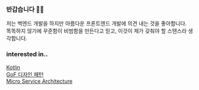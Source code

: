 ### 반갑습니다 👋🏻
저는 백엔드 개발을 하지만 아름다운 프론트엔드 개발에 의견 내는 것을 좋아합니다.  
똑똑하지 않기에 꾸준함이 비범함을 만든다고 믿고, 이것이 제가 갖춰야 할 스탠스라 생각합니다.

### interested in..  
[Kotlin](https://github.com/jyeonjyan/kojaengi)  
[GoF 디자인 패턴](https://github.com/jyeonjyan/GoF)  
[Micro Service Architecture](https://github.com/jyeonjyan/microservice-tutorial)
